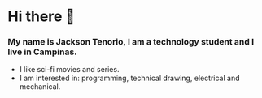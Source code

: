 # Hi there 👋

### My name is Jackson Tenorio, I am a technology student and I live in Campinas.

- I like sci-fi movies and series.
- I am interested in: programming, technical drawing, electrical and mechanical.



